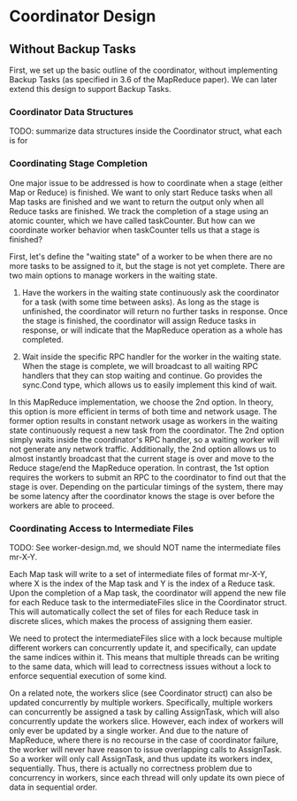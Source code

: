 # Coordinator Design
## Without Backup Tasks
First, we set up the basic outline of the coordinator, without implementing
Backup Tasks (as specified in 3.6 of the MapReduce paper). We can later extend
this design to support Backup Tasks. 

### Coordinator Data Structures
TODO: summarize data structures inside the Coordinator struct, what each is for

### Coordinating Stage Completion
One major issue to be addressed is how to coordinate when a stage (either Map
or Reduce) is finished. We want to only start Reduce tasks when all Map tasks
are finished and we want to return the output only when all Reduce tasks are 
finished. We track the completion of a stage using an atomic counter, which 
we have called taskCounter. But how can we coordinate worker behavior when 
taskCounter tells us that a stage is finished? 

First, let's define the "waiting state" of a worker to be when there are no more
tasks to be assigned to it, but the stage is not yet complete. There are two main 
options to manage workers in the waiting state. 

1) Have the workers in the waiting state continuously ask the coordinator for a 
task (with some time between asks). As long as the stage is unfinished, the 
coordinator will return no further tasks in response. Once the stage is finished, 
the coordinator will assign Reduce tasks in response, or will indicate that the 
MapReduce operation as a whole has completed.

2) Wait inside the specific RPC handler for the worker in the waiting state. When 
the stage is complete, we will broadcast to all waiting RPC handlers that they
can stop waiting and continue. Go provides the sync.Cond type, which allows us 
to easily implement this kind of wait. 

In this MapReduce implementation, we choose the 2nd option. In theory, this 
option is more efficient in terms of both time and network usage. The former
option results in constant network usage as workers in the waiting state 
continuously request a new task from the coordinator. The 2nd option simply 
waits inside the coordinator's RPC handler, so a waiting worker will not generate
any network traffic. Additionally, the 2nd option allows us to almost instantly
broadcast that the current stage is over and move to the Reduce stage/end the
MapReduce operation. In contrast, the 1st option requires the workers to submit
an RPC to the coordinator to find out that the stage is over. Depending on the
particular timings of the system, there may be some latency after the coordinator
knows the stage is over before the workers are able to proceed.

### Coordinating Access to Intermediate Files
TODO: See worker-design.md, we should NOT name the intermediate files mr-X-Y.

Each Map task will write to a set of intermediate files of format mr-X-Y, where
X is the index of the Map task and Y is the index of a Reduce task. Upon the 
completion of a Map task, the coordinator will append the new file for each
Reduce task to the intermediateFiles slice in the Coordinator struct. This will
automatically collect the set of files for each Reduce task in discrete slices,
which makes the process of assigning them easier.

We need to protect the intermediateFiles slice with a lock because multiple
different workers can concurrently update it, and specifically, can update the
same indices within it. This means that multiple threads can be writing to the
same data, which will lead to correctness issues without a lock to enforce
sequential execution of some kind. 

On a related note, the workers slice (see Coordinator struct) can also be 
updated concurrently by multiple workers. Specifically, multiple workers can
concurrently be assigned a task by calling AssignTask, which will also 
concurrently update the workers slice. However, each index of workers will only
ever be updated by a single worker. And due to the nature of MapReduce, where 
there is no recourse in the case of coordinator failure, the worker will never 
have reason to issue overlapping calls to AssignTask. So a worker will only 
call AssignTask, and thus update its workers index, sequentially. Thus, there is
actually no correctness problem due to concurrency in workers, since each thread 
will only update its own piece of data in sequential order.

